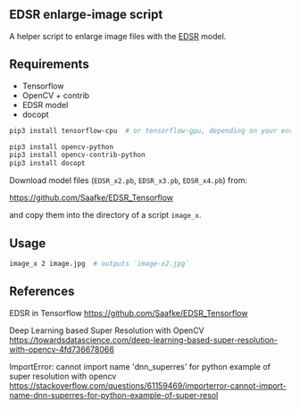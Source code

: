## EDSR enlarge-image script

A helper script to enlarge image files with the [EDSR](https://github.com/Saafke/EDSR_Tensorflow) model.

## Requirements

* Tensorflow
* OpenCV + contrib
* EDSR model
* docopt

```sh
pip3 install tensorflow-cpu  # or tensorflow-gpu, depending on your environmnet
```

```sh
pip3 install opencv-python
pip3 install opencv-contrib-python
pip3 install docopt
```

Download model files (`EDSR_x2.pb`, `EDSR_x3.pb`, `EDSR_x4.pb`) from:

https://github.com/Saafke/EDSR_Tensorflow

and copy them into the directory of a script `image_x`.

## Usage

```sh
image_x 2 image.jpg  # outputs `image-x2.jpg`
```

## References

EDSR in Tensorflow https://github.com/Saafke/EDSR_Tensorflow

Deep Learning based Super Resolution with OpenCV https://towardsdatascience.com/deep-learning-based-super-resolution-with-opencv-4fd736678066

ImportError: cannot import name 'dnn_superres' for python example of super resolution with opencv https://stackoverflow.com/questions/61159469/importerror-cannot-import-name-dnn-superres-for-python-example-of-super-resol
